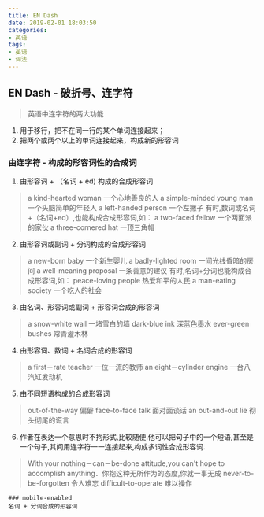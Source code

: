 ```yaml
---
title: EN Dash
date: 2019-02-01 18:03:50
categories:
- 英语
tags:
- 英语
- 词法
---
```


## EN Dash - 破折号、连字符

> 英语中连字符的两大功能
  1. 用于移行，把不在同一行的某个单词连接起来；
  2. 把两个或两个以上的单词连接起来，构成新的形容词

  <!-- more -->

### 由连字符 -  构成的形容词性的合成词

1. 由形容词 + （名词 + ed) 构成的合成形容词
> a kind-hearted woman 一个心地善良的人
a simple-minded young man 一个头脑简单的年轻人
a left-handed person 一个左撇子
有时,数词或名词+（名词+ed）,也能构成合成形容词,如：
a two-faced fellow 一个两面派的家伙
a three-cornered hat 一顶三角帽

2. 由形容词或副词 + 分词构成的合成形容词
> a new-born baby 一个新生婴儿
a badly-lighted room 一间光线昏暗的房间
a well-meaning proposal 一条善意的建议
有时,名词+分词也能构成合成形容词,如：
peace-loving people 热爱和平的人民
a man-eating society 一个吃人的社会

3. 由名词、形容词或副词 + 形容词合成的形容词
> a snow-white wall 一堵雪白的墙
> dark-blue ink 深蓝色墨水
> ever-green bushes 常青灌木林

4. 由形容词、数词 + 名词合成的形容词
> a first－rate teacher 一位一流的教师
> an eight－cylinder engine 一台八汽缸发动机

5. 由不同短语构成的合成形容词
> out-of-the-way 偏僻
> face-to-face talk 面对面谈话
> an out-and-out lie 彻头彻尾的谎言

6. 作者在表达一个意思时不拘形式,比较随便.他可以把句子中的一个短语,甚至是一个句子,其间用连字符一一连接起来,构成多词性合成形容词.
> With your nothing－can－be-done attitude,you can't hope to accomplish
anything．你抱这种无所作为的态度,你就一事无成
> never-to-be-forgotten 令人难忘
> difficult-to-operate 难以操作

```
### mobile-enabled
名词 + 分词合成的形容词
```
